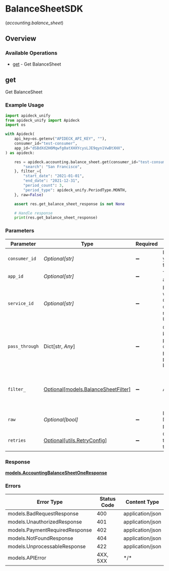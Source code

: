 # BalanceSheetSDK
(*accounting.balance_sheet*)

## Overview

### Available Operations

* [get](#get) - Get BalanceSheet

## get

Get BalanceSheet

### Example Usage

```python
import apideck_unify
from apideck_unify import Apideck
import os

with Apideck(
    api_key=os.getenv("APIDECK_API_KEY", ""),
    consumer_id="test-consumer",
    app_id="dSBdXd2H6Mqwfg0atXHXYcysLJE9qyn1VwBtXHX",
) as apideck:

    res = apideck.accounting.balance_sheet.get(consumer_id="test-consumer", app_id="dSBdXd2H6Mqwfg0atXHXYcysLJE9qyn1VwBtXHX", service_id="salesforce", pass_through={
        "search": "San Francisco",
    }, filter_={
        "start_date": "2021-01-01",
        "end_date": "2021-12-31",
        "period_count": 3,
        "period_type": apideck_unify.PeriodType.MONTH,
    }, raw=False)

    assert res.get_balance_sheet_response is not None

    # Handle response
    print(res.get_balance_sheet_response)

```

### Parameters

| Parameter                                                                                                                                         | Type                                                                                                                                              | Required                                                                                                                                          | Description                                                                                                                                       | Example                                                                                                                                           |
| ------------------------------------------------------------------------------------------------------------------------------------------------- | ------------------------------------------------------------------------------------------------------------------------------------------------- | ------------------------------------------------------------------------------------------------------------------------------------------------- | ------------------------------------------------------------------------------------------------------------------------------------------------- | ------------------------------------------------------------------------------------------------------------------------------------------------- |
| `consumer_id`                                                                                                                                     | *Optional[str]*                                                                                                                                   | :heavy_minus_sign:                                                                                                                                | ID of the consumer which you want to get or push data from                                                                                        | test-consumer                                                                                                                                     |
| `app_id`                                                                                                                                          | *Optional[str]*                                                                                                                                   | :heavy_minus_sign:                                                                                                                                | The ID of your Unify application                                                                                                                  | dSBdXd2H6Mqwfg0atXHXYcysLJE9qyn1VwBtXHX                                                                                                           |
| `service_id`                                                                                                                                      | *Optional[str]*                                                                                                                                   | :heavy_minus_sign:                                                                                                                                | Provide the service id you want to call (e.g., pipedrive). Only needed when a consumer has activated multiple integrations for a Unified API.     | salesforce                                                                                                                                        |
| `pass_through`                                                                                                                                    | Dict[str, *Any*]                                                                                                                                  | :heavy_minus_sign:                                                                                                                                | Optional unmapped key/values that will be passed through to downstream as query parameters. Ie: ?pass_through[search]=leads becomes ?search=leads | {<br/>"search": "San Francisco"<br/>}                                                                                                             |
| `filter_`                                                                                                                                         | [Optional[models.BalanceSheetFilter]](../../models/balancesheetfilter.md)                                                                         | :heavy_minus_sign:                                                                                                                                | Apply filters                                                                                                                                     | {<br/>"start_date": "2021-01-01",<br/>"end_date": "2021-12-31",<br/>"period_count": 3,<br/>"period_type": "month"<br/>}                           |
| `raw`                                                                                                                                             | *Optional[bool]*                                                                                                                                  | :heavy_minus_sign:                                                                                                                                | Include raw response. Mostly used for debugging purposes                                                                                          |                                                                                                                                                   |
| `retries`                                                                                                                                         | [Optional[utils.RetryConfig]](../../models/utils/retryconfig.md)                                                                                  | :heavy_minus_sign:                                                                                                                                | Configuration to override the default retry behavior of the client.                                                                               |                                                                                                                                                   |

### Response

**[models.AccountingBalanceSheetOneResponse](../../models/accountingbalancesheetoneresponse.md)**

### Errors

| Error Type                     | Status Code                    | Content Type                   |
| ------------------------------ | ------------------------------ | ------------------------------ |
| models.BadRequestResponse      | 400                            | application/json               |
| models.UnauthorizedResponse    | 401                            | application/json               |
| models.PaymentRequiredResponse | 402                            | application/json               |
| models.NotFoundResponse        | 404                            | application/json               |
| models.UnprocessableResponse   | 422                            | application/json               |
| models.APIError                | 4XX, 5XX                       | \*/\*                          |